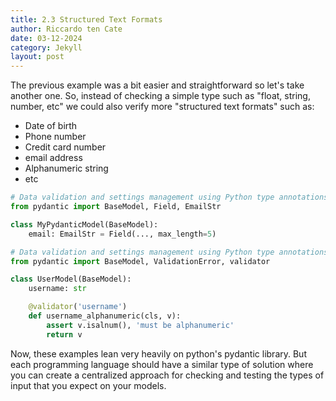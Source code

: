 ```yaml
---
title: 2.3 Structured Text Formats
author: Riccardo ten Cate
date: 03-12-2024
category: Jekyll
layout: post
---
```


The previous example was a bit easier and straightforward so let's take another one. So, instead of checking a simple type such as "float, string, number, etc" we could also verify more "structured text formats" such as:

- Date of birth
- Phone number
- Credit card number
- email address
- Alphanumeric string
- etc

```python
# Data validation and settings management using Python type annotations
from pydantic import BaseModel, Field, EmailStr

class MyPydanticModel(BaseModel):
    email: EmailStr = Field(..., max_length=5)
```

```python
# Data validation and settings management using Python type annotations
from pydantic import BaseModel, ValidationError, validator

class UserModel(BaseModel):
    username: str

    @validator('username')
    def username_alphanumeric(cls, v):
        assert v.isalnum(), 'must be alphanumeric'
        return v
```

Now, these examples lean very heavily on python's pydantic library. But each programming language should have a similar type of solution where you can create a centralized approach for checking and testing the types of input that you expect on your models.